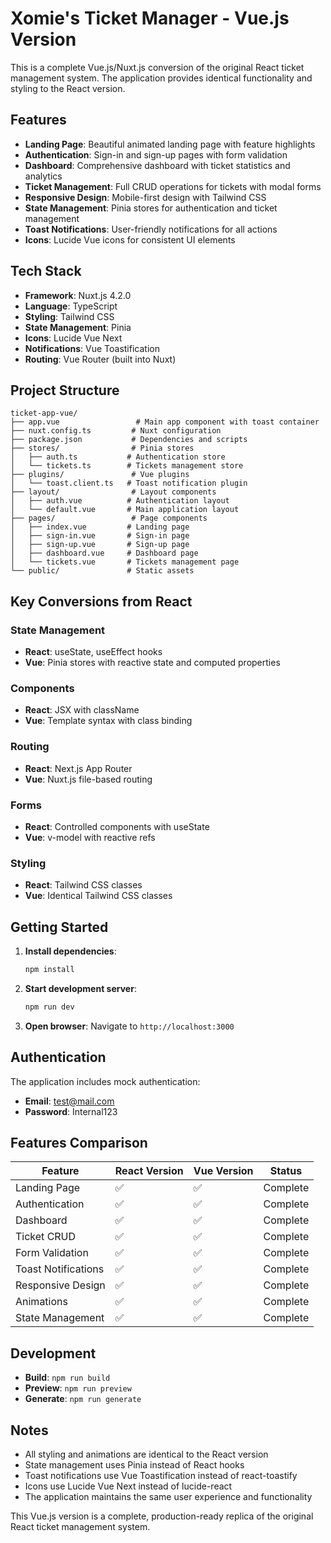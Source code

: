 # Xomie's Ticket Manager - Vue.js Version

This is a complete Vue.js/Nuxt.js conversion of the original React ticket management system. The application provides identical functionality and styling to the React version.

## Features

- **Landing Page**: Beautiful animated landing page with feature highlights
- **Authentication**: Sign-in and sign-up pages with form validation
- **Dashboard**: Comprehensive dashboard with ticket statistics and analytics
- **Ticket Management**: Full CRUD operations for tickets with modal forms
- **Responsive Design**: Mobile-first design with Tailwind CSS
- **State Management**: Pinia stores for authentication and ticket management
- **Toast Notifications**: User-friendly notifications for all actions
- **Icons**: Lucide Vue icons for consistent UI elements

## Tech Stack

- **Framework**: Nuxt.js 4.2.0
- **Language**: TypeScript
- **Styling**: Tailwind CSS
- **State Management**: Pinia
- **Icons**: Lucide Vue Next
- **Notifications**: Vue Toastification
- **Routing**: Vue Router (built into Nuxt)

## Project Structure

```
ticket-app-vue/
├── app.vue                 # Main app component with toast container
├── nuxt.config.ts         # Nuxt configuration
├── package.json           # Dependencies and scripts
├── stores/                # Pinia stores
│   ├── auth.ts           # Authentication store
│   └── tickets.ts        # Tickets management store
├── plugins/               # Vue plugins
│   └── toast.client.ts   # Toast notification plugin
├── layout/                # Layout components
│   ├── auth.vue          # Authentication layout
│   └── default.vue       # Main application layout
├── pages/                 # Page components
│   ├── index.vue         # Landing page
│   ├── sign-in.vue       # Sign-in page
│   ├── sign-up.vue       # Sign-up page
│   ├── dashboard.vue     # Dashboard page
│   └── tickets.vue       # Tickets management page
└── public/               # Static assets
```

## Key Conversions from React

### State Management

- **React**: useState, useEffect hooks
- **Vue**: Pinia stores with reactive state and computed properties

### Components

- **React**: JSX with className
- **Vue**: Template syntax with class binding

### Routing

- **React**: Next.js App Router
- **Vue**: Nuxt.js file-based routing

### Forms

- **React**: Controlled components with useState
- **Vue**: v-model with reactive refs

### Styling

- **React**: Tailwind CSS classes
- **Vue**: Identical Tailwind CSS classes

## Getting Started

1. **Install dependencies**:

   ```bash
   npm install
   ```

2. **Start development server**:

   ```bash
   npm run dev
   ```

3. **Open browser**:
   Navigate to `http://localhost:3000`

## Authentication

The application includes mock authentication:

- **Email**: test@mail.com
- **Password**: Internal123

## Features Comparison

| Feature             | React Version | Vue Version | Status   |
| ------------------- | ------------- | ----------- | -------- |
| Landing Page        | ✅            | ✅          | Complete |
| Authentication      | ✅            | ✅          | Complete |
| Dashboard           | ✅            | ✅          | Complete |
| Ticket CRUD         | ✅            | ✅          | Complete |
| Form Validation     | ✅            | ✅          | Complete |
| Toast Notifications | ✅            | ✅          | Complete |
| Responsive Design   | ✅            | ✅          | Complete |
| Animations          | ✅            | ✅          | Complete |
| State Management    | ✅            | ✅          | Complete |

## Development

- **Build**: `npm run build`
- **Preview**: `npm run preview`
- **Generate**: `npm run generate`

## Notes

- All styling and animations are identical to the React version
- State management uses Pinia instead of React hooks
- Toast notifications use Vue Toastification instead of react-toastify
- Icons use Lucide Vue Next instead of lucide-react
- The application maintains the same user experience and functionality

This Vue.js version is a complete, production-ready replica of the original React ticket management system.
